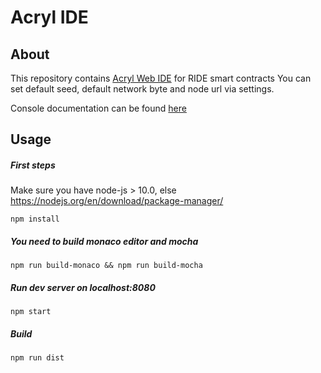 # Acryl IDE
## About
This repository contains [Acryl Web IDE](https://ide.acrylplatform.com) for RIDE smart contracts
You can set default seed, default network byte and node url via settings.

Console documentation can be found [here](https://github.com/wavesplatform/waves-repl) 
## Usage
##### First steps

Make sure you have node-js > 10.0, else https://nodejs.org/en/download/package-manager/

```npm
npm install
```

##### You need to build monaco editor and mocha
```npm
npm run build-monaco && npm run build-mocha
```
##### Run dev server on localhost:8080
```npm
npm start
```
##### Build 
```npm
npm run dist
```
